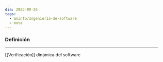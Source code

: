```yaml
---
dia: 2023-08-26
tags:
  - aninfo/Ingeniería-de-software
  - nota
---
```

### Definición
---
[[Verificación]] dinámica del software